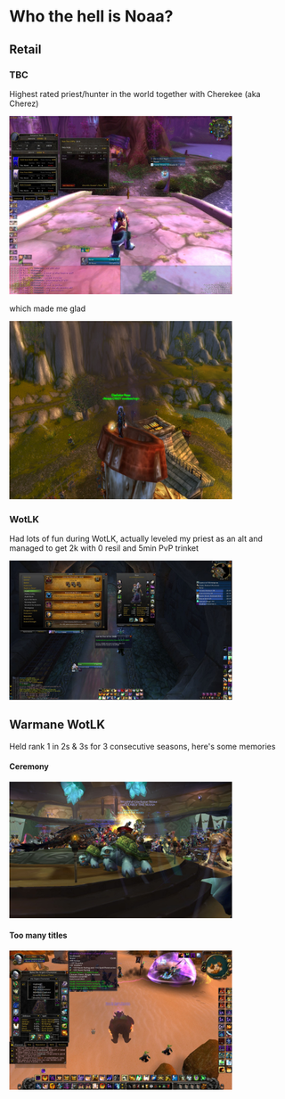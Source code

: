 # Who the hell is Noaa?

## Retail

### TBC

Highest rated priest/hunter in the world together with Cherekee (aka Cherez)

<img src="/assets/wow-8.jpg" width="400" />

which made me glad

<img src="/assets/wow-6.bmp" width="400" />

### WotLK

Had lots of fun during WotLK, actually leveled my priest as an alt and managed to get 2k with 0 resil and 5min PvP trinket

<img src="/assets/wow-7.jpg" width="400" />

## Warmane WotLK

Held rank 1 in 2s & 3s for 3 consecutive seasons, here's some memories

#### Ceremony

<img src="/assets/wow-2.jpg" width="400" />

#### Too many titles

<img src="/assets/wow-4.jpg" width="400" />
